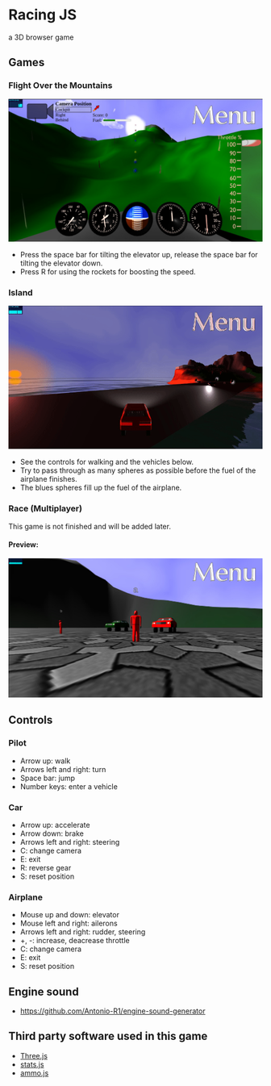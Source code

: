 # Racing JS
a 3D browser game

## Games

### Flight Over the Mountains
![Game Flight Over the Mountains](img/game_flight_over_the_mountains.jpg)
- Press the space bar for tilting the elevator up, release the space bar for tilting the elevator down.
- Press R for using the rockets for boosting the speed.

### Island
![Game Island](img/game_island.gif)
- See the controls for walking and the vehicles below.
- Try to pass through as many spheres as possible before the fuel of the airplane finishes.
- The blues spheres fill up the fuel of the airplane.

### Race (Multiplayer)
This game is not finished and will be added later.
#### Preview:
![Game Race](img/game_race.jpg)

## Controls

### Pilot
- Arrow up: walk
- Arrows left and right: turn
- Space bar: jump
- Number keys: enter a vehicle

### Car
- Arrow up: accelerate
- Arrow down: brake
- Arrows left and right: steering
- C: change camera
- E: exit
- R: reverse gear
- S: reset position

### Airplane
- Mouse up and down: elevator
- Mouse left and right: ailerons
- Arrows left and right: rudder, steering
- +, -: increase, deacrease throttle
- C: change camera
- E: exit
- S: reset position

## Engine sound
- https://github.com/Antonio-R1/engine-sound-generator

## Third party software used in this game
- [Three.js](https://github.com/mrdoob/three.js)
- [stats.js](https://github.com/mrdoob/stats.js/)
- [ammo.js](https://github.com/kripken/ammo.js/)
